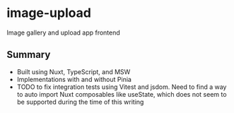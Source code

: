 # image-upload

Image gallery and upload app frontend

## Summary

- Built using Nuxt, TypeScript, and MSW
- Implementations with and without Pinia
- TODO to fix integration tests using Vitest and jsdom. Need to find a way to auto import Nuxt composables like useState, which does not seem to be supported during the time of this writing
